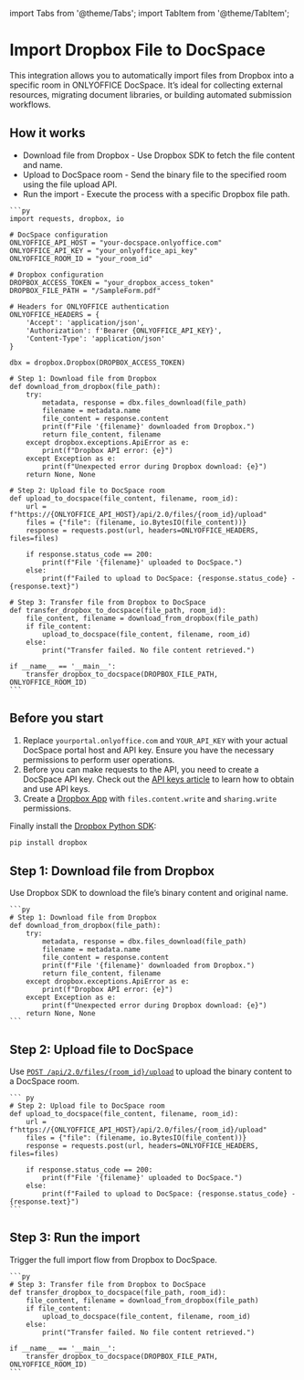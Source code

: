 import Tabs from '@theme/Tabs';
import TabItem from '@theme/TabItem';

# Import Dropbox File to DocSpace
This integration allows you to automatically import files from Dropbox into a specific room in ONLYOFFICE DocSpace. It’s ideal for collecting external resources, migrating document libraries, or building automated submission workflows.

## How it works
- Download file from Dropbox - Use Dropbox SDK to fetch the file content and name.
- Upload to DocSpace room - Send the binary file to the specified room using the file upload API.
- Run the import - Execute the process with a specific Dropbox file path.

<Tabs>
  <TabItem value="py" label="Python">

    ```py
    import requests, dropbox, io

    # DocSpace configuration
    ONLYOFFICE_API_HOST = "your-docspace.onlyoffice.com"
    ONLYOFFICE_API_KEY = "your_onlyoffice_api_key"
    ONLYOFFICE_ROOM_ID = "your_room_id"

    # Dropbox configuration
    DROPBOX_ACCESS_TOKEN = "your_dropbox_access_token"
    DROPBOX_FILE_PATH = "/SampleForm.pdf"

    # Headers for ONLYOFFICE authentication
    ONLYOFFICE_HEADERS = {
        'Accept': 'application/json',
        'Authorization': f'Bearer {ONLYOFFICE_API_KEY}',
        'Content-Type': 'application/json'
    }

    dbx = dropbox.Dropbox(DROPBOX_ACCESS_TOKEN)

    # Step 1: Download file from Dropbox
    def download_from_dropbox(file_path):
        try:
            metadata, response = dbx.files_download(file_path)
            filename = metadata.name
            file_content = response.content
            print(f"File '{filename}' downloaded from Dropbox.")
            return file_content, filename
        except dropbox.exceptions.ApiError as e:
            print(f"Dropbox API error: {e}")
        except Exception as e:
            print(f"Unexpected error during Dropbox download: {e}")
        return None, None

    # Step 2: Upload file to DocSpace room
    def upload_to_docspace(file_content, filename, room_id):
        url = f"https://{ONLYOFFICE_API_HOST}/api/2.0/files/{room_id}/upload"
        files = {"file": (filename, io.BytesIO(file_content))}
        response = requests.post(url, headers=ONLYOFFICE_HEADERS, files=files)

        if response.status_code == 200:
            print(f"File '{filename}' uploaded to DocSpace.")
        else:
            print(f"Failed to upload to DocSpace: {response.status_code} - {response.text}")

    # Step 3: Transfer file from Dropbox to DocSpace
    def transfer_dropbox_to_docspace(file_path, room_id):
        file_content, filename = download_from_dropbox(file_path)
        if file_content:
            upload_to_docspace(file_content, filename, room_id)
        else:
            print("Transfer failed. No file content retrieved.")

    if __name__ == '__main__':
        transfer_dropbox_to_docspace(DROPBOX_FILE_PATH, ONLYOFFICE_ROOM_ID)
    ```

  </TabItem>
</Tabs>

## Before you start
1. Replace `yourportal.onlyoffice.com` and `YOUR_API_KEY` with your actual DocSpace portal host and API key. Ensure you have the necessary permissions to perform user operations.
2. Before you can make requests to the API, you need to create a DocSpace API key. Check out the [API keys article](../../../get-started/authentication/api-keys/) to learn how to obtain and use API keys.
3. Create a [Dropbox App](https://www.dropbox.com/developers) with `files.content.write` and `sharing.write` permissions.

Finally install the [Dropbox Python SDK](https://www.dropbox.com/developers/documentation/python#install):
```bash
pip install dropbox
```

## Step 1: Download file from Dropbox
Use Dropbox SDK to download the file’s binary content and original name.

<Tabs>
  <TabItem value="py" label="Python">

    ```py
    # Step 1: Download file from Dropbox
    def download_from_dropbox(file_path):
        try:
            metadata, response = dbx.files_download(file_path)
            filename = metadata.name
            file_content = response.content
            print(f"File '{filename}' downloaded from Dropbox.")
            return file_content, filename
        except dropbox.exceptions.ApiError as e:
            print(f"Dropbox API error: {e}")
        except Exception as e:
            print(f"Unexpected error during Dropbox download: {e}")
        return None, None
    ```

  </TabItem>
</Tabs>

## Step 2: Upload file to DocSpace
Use [`POST /api/2.0/files/{room_id}/upload`](../../../usage-api/upload-file) to upload the binary content to a DocSpace room.

<Tabs>
  <TabItem value="py" label="Python">

    ``` py
    # Step 2: Upload file to DocSpace room
    def upload_to_docspace(file_content, filename, room_id):
        url = f"https://{ONLYOFFICE_API_HOST}/api/2.0/files/{room_id}/upload"
        files = {"file": (filename, io.BytesIO(file_content))}
        response = requests.post(url, headers=ONLYOFFICE_HEADERS, files=files)

        if response.status_code == 200:
            print(f"File '{filename}' uploaded to DocSpace.")
        else:
            print(f"Failed to upload to DocSpace: {response.status_code} - {response.text}")
    ```

  </TabItem>
</Tabs>

## Step 3: Run the import
Trigger the full import flow from Dropbox to DocSpace.

<Tabs>
  <TabItem value="py" label="Python">

    ```py
    # Step 3: Transfer file from Dropbox to DocSpace
    def transfer_dropbox_to_docspace(file_path, room_id):
        file_content, filename = download_from_dropbox(file_path)
        if file_content:
            upload_to_docspace(file_content, filename, room_id)
        else:
            print("Transfer failed. No file content retrieved.")

    if __name__ == '__main__':
        transfer_dropbox_to_docspace(DROPBOX_FILE_PATH, ONLYOFFICE_ROOM_ID)
    ```

  </TabItem>
</Tabs>